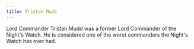 ```yaml
---
title: Tristan Mudd
---
```


Lord Commander Tristan Mudd was a former Lord Commander of the Night's Watch. He is considered one of the worst commanders the Night's Watch has ever had.


